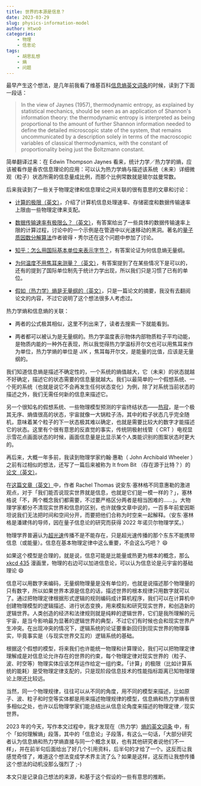 ```yaml
---
title: 世界的本源是信息？
date: 2023-03-29
slug: physics-information-model
author: HtwoO
categories:
    - 物理
    - 信息论
tags:
    - 胡思乱想
    - 熵
    - 问题
---
```


最早产生这个想法，是几年前我看了维基百科[信息熵英文词条](https://en.wikipedia.org/wiki/Entropy_(information_theory))的时候，读到了下面一段话：

> In the view of Jaynes (1957), thermodynamic entropy, as explained by statistical mechanics, should be seen as an application of Shannon's information theory: the thermodynamic entropy is interpreted as being proportional to the amount of further Shannon information needed to define the detailed microscopic state of the system, that remains uncommunicated by a description solely in terms of the macroscopic variables of classical thermodynamics, with the constant of proportionality being just the Boltzmann constant.

简单翻译过来：在 Edwin Thompson Jaynes 看来，统计力学／热力学的熵，应该被看作是香农信息理论的应用：可以认为热力学熵与描述该系统（未来）详细微观（粒子）状态所需的信息量成比例，而那个比例常数就是玻尔兹曼常数。

后来我读到了一些关于物理定律和信息理论之间关联的很有意思的文章和讨论：

 - [计算的极限（英文）](https://en.wikipedia.org/wiki/Limits_of_computation)，介绍了计算机信息处理速率、存储密度和数据传输速率上限由一些物理定律来支配。

 - [数据传输速率有极限么？（英文）](https://physics.stackexchange.com/questions/403016/is-there-a-physical-limit-to-data-transfer-rate)，有答案给出了一些具体的数据传输速率上限的计算过程，讨论中的一个示例是在管道中以光速移动的黑洞。著名的[量子质因数分解算法](https://zh.wikipedia.org/wiki/%E7%A7%80%E7%88%BE%E6%BC%94%E7%AE%97%E6%B3%95)作者彼得・秀尔还在这个问题中参加了讨论。

 - [知乎：怎么用国际基本单位来表示字节？](https://www.zhihu.com/question/29660993)，有答案论证为何信息熵无量纲。

 - [为何温度不用焦耳来测量？（英文）](https://physics.stackexchange.com/questions/60830/why-isnt-temperature-measured-in-joules)，有答案提到了在某些情况下是可以的，还有的提到了国际单位制先于统计力学出现，所以我们只是习惯了已有的单位。

 - [假如（热力学）熵是无量纲的（英文）](https://aapt.scitation.org/doi/10.1119/1.19094)，只是一篇论文的摘要，我没有去翻阅论文的内容，不过它说明了这个想法很多人考虑过。

热力学熵和信息熵的关联：
 - 两者的公式极其相似，这里不列出来了，读者去搜索一下就能看到。

 - 两者都可以被认为是无量纲的。热力学温度表示物体内部物质粒子平均动能，是物质内能的一种外在表现，所以我觉得热力学温标开尔文也可以用焦耳来作为单位，热力学熵的单位是 J/K ，焦耳每开尔文，是能量的比值，应该是无量纲的。

我们知道信息熵是描述不确定性的，一个系统的熵值越大，它（未来）的状态就越不好确定，描述它的状态需要的信息量就越大。我们以最简单的一个假想系统、一个死的系统（也就是说它不会再发生任何状态变化）为例，除了对系统当前状态的描述之外，我们无需任何新的信息来描述它。

另一个很知名的假想系统、一些物理模型预测的宇宙终结状态——[热寂](https://zh.wikipedia.org/wiki/%E7%83%AD%E5%AF%82)，是一个极其无序、熵值很高的状态，宇宙就像一大锅粒子汤，其中的粒子状态几乎完全随机，意味着某个粒子的下一状态极其难以确定，也就是需要比较大的数字才能描述它的状态。这里有个很有意思的反直觉的事实，传统阴极射线管（ CRT ）电视显示雪花点画面状态的时候，画面信息量是比显示某个人类能识别的图案状态时更大的。

再后来，大概一年多前，我读到物理学家约翰·惠勒（ John Archibald Wheeler ）之前有过相似的想法，还写了一篇后来被称为 It from Bit （存在源于比特？）的[论文（英文）](https://jawarchive.files.wordpress.com/2012/03/informationquantumphysics.pdf)。

在[这篇文章（英文）](https://plus.maths.org/content/it-bit)中，作者 Rachel Thomas 说安东·塞林格不同意惠勒的激进观点，对于「我们能否说现实世界就是信息，也就是它们是一模一样的？」，塞林格说「不，两个概念我们都需要，不过要严格区分两者是相当困难的……」。大物理学家都分不清现实世界和信息的区别，也许就像文章中说的，一百多年前爱因斯坦说我们无法把时间和空间分开，而要把他们合称为时空来一起解释。（安东·塞林格是潘建伟的导师，因在量子信息论的研究而获得 2022 年诺贝尔物理学奖。）

物理学界普遍认为[超光速](https://zh.wikipedia.org/zh-cn/%E8%B6%85%E5%85%89%E9%80%9F)传播不是不能存在，只是超光速传播的那个东东不能携带信息（或能量）。信息在基本物理定律中这么重要，不会这么巧吧？ 😄

如果这个模型是合理的，就是说，信息可能是比能量或热更为根本的概念，那么 [xkcd 435](https://xkcd.com/435/) 漫画里，物理的右边可以加进信息论，可以认为信息论是元宇宙的基础理论 😄

信息可以用数字来编码，无量纲物理量是没有单位的，也就是说描述那个物理量的只有数字，所以如果世界本源是信息的话，描述世界的根本规律只用数字就可以了。通过把物理定律根据形式逻辑的规则编码成计算机程序，我们可以在计算机中创建物理模型的逻辑描述、进行状态变换，用来模拟和研究现实世界，和创造新的逻辑世界。人类创造的经济和法律规则就是纯粹的逻辑世界，它们是我所理解的元宇宙，是当今影响最为显著的逻辑世界的典型，不过它们有时候也会和现实世界产生冲突。在出现冲突的情况下，逻辑系统的论证要重新回归到现实世界的物理事实，毕竟事实是（与现实世界交互的）逻辑系统的基础。

根据这个假想的模型，将来我们也许能统一物理和计算理论，我们可以把物理定律理解成是对信息论允许存在的世界的约束，每个物理定律对现实世界的（粒子、波、时空等）物理实体应该怎样运作给定一组约束。「计算」的极限（比如计算系统的能耗）是受物理定律支配的，只是现阶段信息技术的性能指标距离已知物理理论上限还比较远。

当然，同一个物理规律，往往可以从不同的角度，用不同的模型来描述，比如原子、波、粒子和时空等实体都是用来描述物理规律的模型，信息熵和热力学熵有很多相似之处，也许以后物理学家们能总结出从信息论角度来描述的物理定律／现实世界。

2023 年的今天，写作本文过程中，我才发现在（热力学）[熵的英文词条](https://en.wikipedia.org/wiki/Entropy) 中，有个「如何理解熵」段落，其中的「信息论」子段落，有这么一句话，「大部分研究者认为信息熵和热力学熵直接与同一个概念关联，也有其他研究者说他们不一样」，并在前半句后面给出了好几个引用资料，后半句的才给了一个。这反而让我感觉奇怪了，难道这个想法变成学术界主流了么？如果是这样，这反而让我想传播这个想法的动机没那么强烈了 ;-)

本文只是记录自己想法的来源，和基于这个假设的一些有意思的推断。
